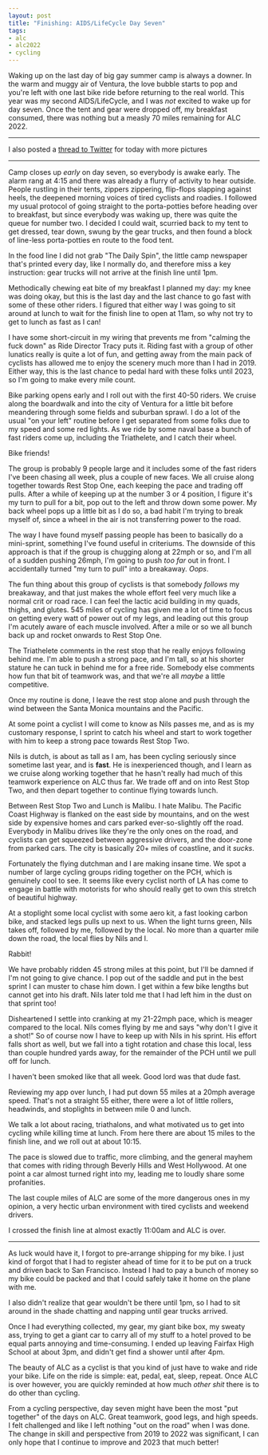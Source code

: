 ```yaml
---
layout: post
title: "Finishing: AIDS/LifeCycle Day Seven"
tags:
- alc
- alc2022
- cycling
---
```


Waking up on the last day of big gay summer camp is always a downer. In the
warm and muggy air of Ventura, the love bubble starts to pop and you're left
with one last bike ride before returning to the real world. This year was my
second AIDS/LifeCycle, and I was _not_ excited to wake up for day seven. Once
the tent and gear were dropped off, my breakfast consumed, there was nothing
but a measly 70 miles remaining for ALC 2022.

---
I also posted a [thread to
Twitter](https://twitter.com/agentdero/status/1535594559471685633)
for today with more pictures

---

Camp closes up _early_ on day seven, so everybody is awake early. The alarm
rang at 4:15 and there was already a flurry of activity to hear outside. People
rustling in their tents, zippers zippering, flip-flops slapping against heels,
the deepened morning voices of tired cyclists and roadies. I followed my usual
protocol of going straight to the porta-potties before heading over to
breakfast, but since everybody was waking up, there was quite the queue for
number two. I decided I could wait, scurried back to my tent to get dressed,
tear down, swung by the gear trucks, and then found a block of line-less
porta-potties en route to the food tent.

In the food line I did not grab "The Daily Spin", the little camp newspaper
that's printed every day, like I normally do, and therefore miss a key
instruction: gear trucks will not arrive at the finish line until 1pm.

Methodically chewing eat bite of my breakfast I planned my day: my knee was
doing okay, but this is the last day and the last chance to go fast with some
of these other riders. I figured that either way I was going to sit around at
lunch to wait for the finish line to open at 11am, so why not try to get to
lunch as fast as I can!

I have some short-circuit in my wiring that prevents me from "calming the fuck
down" as Ride Director Tracy puts it. Riding fast with a group of other
lunatics really is quite a lot of fun, and getting away from the main pack of
cyclists has allowed me to enjoy the scenery much more than I had in 2019.
Either way, this is the last chance to pedal hard with these folks until 2023,
so I'm going to make every mile count.

Bike parking opens early and I roll out with the first 40-50 riders. We cruise
along the boardwalk and into the city of Ventura for a little bit before
meandering through some fields and suburban sprawl. I do a lot of the usual "on
your left" routine before I get separated from some folks due to my speed and
some red lights. As we ride by some naval base a bunch of fast riders come
up, including the Triathelete, and I catch their wheel.

Bike friends!

The group is probably 9 people large and it includes some of the fast riders
I've been chasing all week, plus a couple of new faces. We all cruise along
together towards Rest Stop One, each keeping the pace and trading off pulls.
After a while of keeping up at the number 3 or 4 position, I figure it's my
turn to pull for a bit, pop out to the left and throw down some power. My back
wheel pops up a little bit as I do so, a bad habit I'm trying to break myself
of, since a wheel in the air is not transferring power to the road.

The way I have found myself passing people has been to basically do a
mini-sprint, something I've found useful in criteriums. The downside of this
approach is that if the group is chugging along at 22mph or so, and I'm all of
a sudden pushing 26mph, I'm going to push _too far_ out in front. I
accidentally turned "my turn to pull" into a breakaway. _Oops_.

The fun thing about this group of cyclists is that somebody _follows_ my
breakaway, and that just makes the whole effort feel very much like a normal
crit or road race. I can feel the lactic acid building in my quads, thighs, and
glutes. 545 miles of cycling has given me a lot of time to focus on getting
every watt of power out of my legs, and leading out this group I'm acutely
aware of each muscle involved. After a mile or so we all bunch back up and
rocket onwards to Rest Stop One.

The Triathelete comments in the rest stop that he really enjoys following
behind me. I'm able to push a strong pace, and I'm tall, so at his shorter
stature he can tuck in behind me for a free ride. Somebody else comments how
fun that bit of teamwork was, and that we're all _maybe_ a little competitive.

Once my routine is done, I leave the rest stop alone and push through the wind
between the Santa Monica mountains and the Pacific.

At some point a cyclist I will come to know as Nils passes me, and as is my
customary response, I sprint to catch his wheel and start to work together with
him to keep a strong pace towards Rest Stop Two.

Nils is dutch, is about as tall as I am, has been cycling seriously since
sometime last year, and is **fast**. He is inexperienced though, and I learn as
we cruise along working together that he hasn't really had much of this
teamwork experience on ALC thus far. We trade off and on into Rest Stop Two,
and then depart together to continue flying towards lunch.

Between Rest Stop Two and Lunch is Malibu. I hate Malibu. The Pacific Coast
Highway is flanked on the east side by mountains, and on the west side by
expensive homes and cars parked ever-so-slightly off the road. Everybody in
Malibu drives like they're the only ones on the road, and cyclists can get
squeezed between aggressive drivers, and the door-zone from parked cars. The
city is basically 20+ miles of coastline, and it _sucks_.

Fortunately the flying dutchman and I are making insane time. We spot a number
of large cycling groups riding together on the PCH, which is genuinely cool to
see. It seems like every cyclist north of LA has come to engage in battle with
motorists for who should really get to own this stretch of beautiful highway.

At a stoplight some local cyclist with some aero kit, a fast looking carbon
bike, and stacked legs pulls up next to us. When the light turns green, Nils
takes
off, followed by me, followed by the local. No more than a quarter mile down
the road, the local flies by Nils and I.

Rabbit!

We have probably ridden 45 strong miles at this point, but I'll be damned if
I'm not going to give chance. I pop out of the saddle and put in the best
sprint I can muster to chase him down. I get within a few bike lengths but
cannot get into his draft. Nils later told me that I had left him in the dust
on that sprint too!

Disheartened I settle into cranking at my 21-22mph pace, which is meager
compared to the local. Nils comes flying by me and says "why don't I give it a
shot!" So of course now I have to keep up with Nils in his sprint. His effort
falls short as well, but we fall into a tight rotation and chase this local,
less than couple hundred yards away, for the remainder of the PCH until we pull
off for lunch.

I haven't been smoked like that all week. Good lord was that dude fast.

Reviewing my app over lunch, I had put down 55 miles at a 20mph average speed.
That's not a straight 55 either, there were a lot of little rollers, headwinds,
and stoplights in between mile 0 and lunch.

We talk a lot about racing, triathalons, and what motivated us to get into
cycling while killing time at lunch. From here there are about 15 miles to the
finish line, and we roll out at about 10:15.

The pace is slowed due to traffic, more climbing, and the general mayhem that
comes with riding through Beverly Hills and West Hollywood. At one point a car
almost turned right into my, leading me to loudly share some profanities.

The last couple miles of ALC are some of the more dangerous ones in my opinion,
a very hectic urban environment with tired cyclists and weekend drivers.

I crossed the finish line at almost exactly 11:00am and ALC is over.

---

As luck would have it, I forgot to pre-arrange shipping for my bike. I just
kind of forgot that I had to register ahead of time for it to be put on a truck
and driven back to San Francisco. Instead I had to pay a bunch of money so my
bike could be packed and that I could safely take it home on the plane with me.

I also didn't realize that gear wouldn't be there until 1pm, so I had to sit
around in the shade chatting and napping until gear trucks arrived.

Once I had everything collected, my gear, my giant bike box, my sweaty ass,
trying to get a giant car to carry all of my stuff to a hotel proved to be
equal parts annoying and time-consuming. I ended up leaving Fairfax High School
at about 3pm, and didn't get find a shower until after 4pm.

The beauty of ALC as a cyclist is that you kind of just have to wake and ride
your bike. Life on the ride is simple: eat, pedal, eat, sleep, repeat. Once ALC
is over however, you are quickly reminded at how much _other shit_ there is to
do other than cycling.

From a cycling perspective, day seven might have been the most "put together"
of the days on ALC. Great teamwork, good legs, and high speeds. I felt
challenged and like I left nothing "out on the road" when I was done. The
change in skill and perspective from 2019 to 2022 was significant, I can only
hope that I continue to improve and 2023 that much better!

